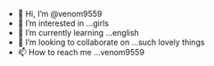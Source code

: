 - 👋 Hi, I’m @venom9559
- 👀 I’m interested in ...girls
- 🌱 I’m currently learning ...english
- 💞️ I’m looking to collaborate on ...such lovely things
- 📫 How to reach me ...venom9559

<!---
venom9559/venom9559 is a ✨ special ✨ repository because its `README.md` (this file) appears on your GitHub profile.
You can click the Preview link to take a look at your changes.
--->
